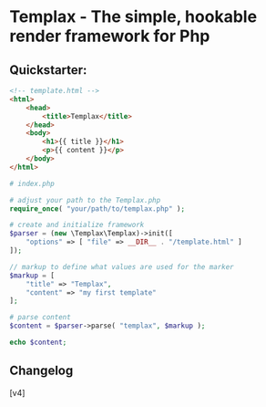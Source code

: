 # Templax - The simple, hookable render framework for Php

## Quickstarter:

```html
<!-- template.html -->
<html>
    <head>
        <title>Templax</title>
    </head>
    <body>
        <h1>{{ title }}</h1>
        <p>{{ content }}</p>
    </body>
</html>
```

```php
# index.php

# adjust your path to the Templax.php
require_once( "your/path/to/templax.php" );

# create and initialize framework
$parser = (new \Templax\Templax)->init([
    "options" => [ "file" => __DIR__ . "/template.html" ]
]);

// markup to define what values are used for the marker
$markup = [
    "title" => "Templax",
    "content" => "my first template"
];

# parse content
$content = $parser->parse( "templax", $markup );

echo $content;
```

## Changelog

[v4]  
